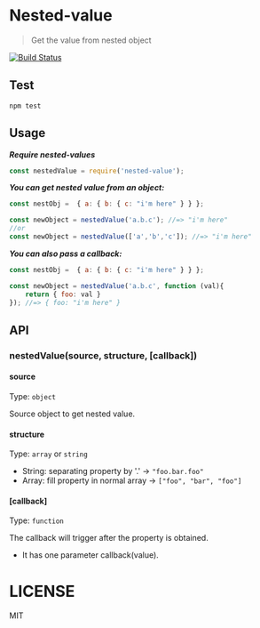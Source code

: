 # Nested-value

> Get the value from nested object

[![Build Status](https://travis-ci.org/emn178/js-md5.svg?branch=master)](https://travis-ci.org/emn178/js-md5)

## Test

```
npm test
```

## Usage
___Require nested-values___
```js
const nestedValue = require('nested-value');
```

___You can get nested value from an object:___

```js
const nestObj =  { a: { b: { c: "i'm here" } } };

const newObject = nestedValue('a.b.c'); //=> "i'm here"
//or
const newObject = nestedValue(['a','b','c']); //=> "i'm here"
```

___You can also pass a callback:___
```js
const nestObj =  { a: { b: { c: "i'm here" } } };

const newObject = nestedValue('a.b.c', function (val){
    return { foo: val }
}); //=> { foo: "i'm here" }

```

## API

### nestedValue(source, structure, [callback])

#### source

Type: `object`

Source object to get nested value.

#### structure

Type: `array` or `string`

- String: separating property by '.' -> `"foo.bar.foo"`
- Array: fill property in normal array -> `["foo", "bar", "foo"]`

#### [callback]

Type: `function`

The callback will trigger after the property is obtained.

- It has one parameter callback(value).

LICENSE
=======

MIT
